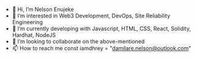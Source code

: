 - 👋 Hi, I’m Nelson Enujeke
- 👀 I’m interested in Web3 Development, DevOps, Site Reliability Engineering
- 🌱 I’m currently developing with Javascript, HTML, CSS, React, Solidity, Hardhat, NodeJS
- 💞️ I’m looking to collaborate on the above-mentioned
- 📫 How to reach me const iamdhrey = "damilare.nelson@outlook.com"
<!---
iamdhrey/iamdhrey is a ✨ special ✨ repository because its `README.md` (this file) appears on your GitHub profile.
You can click the Preview link to take a look at your changes.
--->
